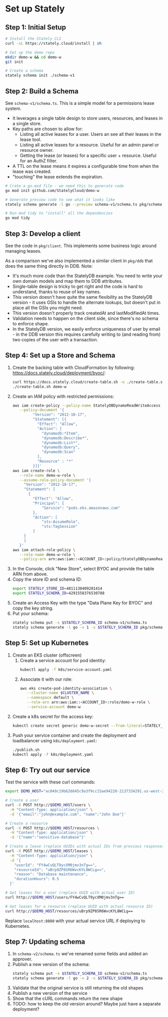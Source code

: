 # Set up Stately

## Step 1: Initial Setup

```sh
# Install the Stately CLI
curl -sL https://stately.cloud/install | sh

# Set up the demo repo
mkdir demo-w && cd demo-w
git init

# Create a schema
stately schema init ./schema-v1
```

## Step 2: Build a Schema

See `schema-v1/schema.ts`. This is a simple model for a permissions lease system.

* It leverages a single table design to store users, resources, and leases in a single store.
* Key paths are chosen to allow for:
    * Listing all active leases for a user. Users an see all their leases in the lease tool.
    * Listing all active leases for a resource. Useful for an admin panel or resource owner.
    * Getting the lease (or leases) for a specific user + resource. Useful for an AuthZ filter.
* A TTL on the lease means it expires a configurable time from when the lease was created.
* "touching" the lease extends the expiration.

```sh
# Crate a go.mod file - we need this to generate code
go mod init github.com/StatelyCloud/demo-w

# Generate preview code to see what it looks like
stately schema generate -l go --preview schema-v1/schema.ts pkg/schema

# Run mod tidy to "install" all the dependencies
go mod tidy
```

## Step 3: Develop a client

See the code in `pkg/client`. This implements some business logic around managing leases.

As a comparison we've also implemented a similar client in `pkg/ddb` that does the same thing directly in DDB. Note:

* It's much more code than the StatelyDB example. You need to write your own domain models and map them to DDB attributes.
* Single-table design is tricky to get right and the code is hard to understand, thanks to reuse of key names.
* This version doesn't have quite the same flexibility as the StatelyDB version - it uses GSIs to handle the alternate lookups, but doesn't put in place all the GSIs you might need.
* This version doesn't properly track createdAt and lastModifiedAt times.
* Validation needs to happen on the client side, since there's no schema to enforce shape.
* In the StatelyDB version, we easily enforce uniqueness of user by email - in the DDB version this requires carefully writing to (and reading from) two copies of the user with a transaction.

## Step 4: Set up a Store and Schema

1. Create the backing table with CloudFormation by following: https://docs.stately.cloud/deployment/byoc/:
   ```sh
   curl https://docs.stately.cloud/create-table.sh -o ./create-table.sh && chmod a+x ./create-table.sh
   ./create-table.sh demo-w
   ```
2. Create an IAM policy with restricted permissions:
   ```sh
   aws iam create-policy --policy-name StatelyDBDynamoReadWriteAccess \
      --policy-document '{
            "Version": "2012-10-17",
            "Statement": [{
              "Effect": "Allow",
              "Action": [
                "dynamodb:*Item",
                "dynamodb:Describe*",
                "dynamodb:List*",
                "dynamodb:Query",
                "dynamodb:Scan"
              ],
              "Resource" : "*"
            }]}'
   aws iam create-role \
      --role-name demo-w-role \
      --assume-role-policy-document '{
        "Version": "2012-10-17",
        "Statement": [
          {
            "Effect": "Allow",
            "Principal": {
                "Service": "pods.eks.amazonaws.com"
            },
            "Action": [
                "sts:AssumeRole",
                "sts:TagSession"
            ]
        }
        ]
      }'
   aws iam attach-role-policy \
      --role-name demo-w-role \
      --policy-arn arn:aws:iam::<ACCOUNT_ID>:policy/StatelyDBDynamoReadWriteAccess
   ```
3. In the Console, click "New Store", select BYOC and provide the table ARN from above.
4. Copy the store ID and schema ID:
   ```sh
   export STATELY_STORE_ID=4811130409281414
   export STATELY_SCHEMA_ID=4291558376530788
   ```
5. Create an Access Key with the type "Data Plane Key for BYOC" and copy the key string.
6. Put your schema:
   ```sh
   stately schema put -s $STATELY_SCHEMA_ID schema-v1/schema.ts
   stately schema generate -l go -v 1 -s $STATELY_SCHEMA_ID pkg/schema
   ```

## Step 5: Set up Kubernetes

1. Create an EKS cluster (offscreen)
    1. Create a service account for pod identity:
       ```sh
       kubectl apply -f k8s/service-account.yaml
       ```
    2. Associate it with our role:
       ```sh
       aws eks create-pod-identity-association \
          --cluster-name $CLUSTER_NAME \
          --namespace default \
          --role-arn arn:aws:iam::<ACCOUNT_ID>:role/demo-w-role \
          --service-account demo-w
       ```
2. Create a k8s secret for the access key:
   ```sh
   kubectl create secret generic demo-w-secret --from-literal=STATELY_ACCESS_KEY="$STATELY_ACCESS_KEY"
   ```
3. Push your service container and create the deployment and loadbalancer using `k8s/deployment.yaml`:
   ```sh
   ./publish.sh
   kubectl apply -f k8s/deployment.yaml
   ```

## Step 6: Try out our service

Test the service with these curl commands:

```sh
export DEMO_HOST="ac049c19b626845c9a3f9cc15ae94220-2137334291.us-west-2.elb.amazonaws.com"

# Create a user
curl -X POST http://$DEMO_HOST/users \
  -H "Content-Type: application/json" \
  -d '{"email":"john@example.com", "name":"John Doe"}'

# Create a resource
curl -X POST http://$DEMO_HOST/resources \
  -H "Content-Type: application/json" \
  -d '{"name":"sensitive-database"}'

# Create a lease (replace UUIDs with actual IDs from previous responses)
curl -X POST http://$DEMO_HOST/leases \
  -H "Content-Type: application/json" \
  -d '{
    "userId": "FY4wCvQLT9ycXM0jmv3nTg==",
    "resourceId": "uBrp9ZP8SR6WvcKYL8WCLg==",
    "reason": "Database maintenance",
    "durationHours": 0.5
  }'

# Get leases for a user (replace UUID with actual user ID)
curl http://$DEMO_HOST/users/FY4wCvQLT9ycXM0jmv3nTg==

# Get leases for a resource (replace UUID with actual resource ID)
curl http://$DEMO_HOST/resources/uBrp9ZP8SR6WvcKYL8WCLg==
```

Replace `localhost:8080` with your actual service URL if deploying to Kubernetes.

## Step 7: Updating schema

1. In `schema-v2/schema.ts` we've renamed some fields and added an approver.
2. Publish a new version of the schema:
   ```sh
   stately schema put -s $STATELY_SCHEMA_ID schema-v2/schema.ts
   stately schema generate -l go -v 2 -s $STATELY_SCHEMA_ID pkg/schema
   ```
3. Validate that the original service is still returning the old shapes
4. Publish a new version of the service
5. Show that the cURL commands return the new shape
6. TODO: how to keep the old version around? Maybe just have a separate deployment?
